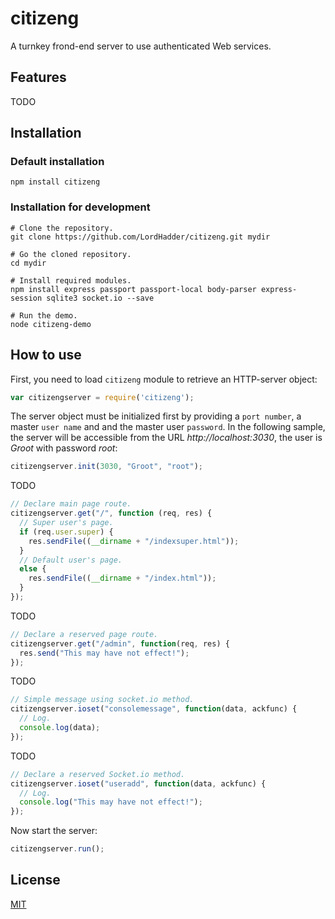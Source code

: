 # citizeng

A turnkey frond-end server to use authenticated Web services. 

## Features

TODO

## Installation

### Default installation

```
npm install citizeng
```

### Installation for development

```
# Clone the repository.
git clone https://github.com/LordHadder/citizeng.git mydir

# Go the cloned repository.
cd mydir

# Install required modules.
npm install express passport passport-local body-parser express-session sqlite3 socket.io --save

# Run the demo.
node citizeng-demo
```

## How to use

First, you need to load `citizeng` module to retrieve an HTTP-server object:

```JavaScript
var citizengserver = require('citizeng');
```

The server object must be initialized first by providing a `port number`, a master `user name` and and the master user `password`. In the following sample, the server will be accessible from the URL *http://localhost:3030*, the user is *Groot* with password *root*:

```JavaScript
citizengserver.init(3030, "Groot", "root");
```

TODO
```JavaScript
// Declare main page route.
citizengserver.get("/", function (req, res) {
  // Super user's page.
  if (req.user.super) {
    res.sendFile((__dirname + "/indexsuper.html"));
  }
  // Default user's page.
  else {
    res.sendFile((__dirname + "/index.html"));
  }
});
```

TODO
```JavaScript
// Declare a reserved page route.
citizengserver.get("/admin", function(req, res) {
  res.send("This may have not effect!");
});
```

TODO
```JavaScript
// Simple message using socket.io method.
citizengserver.ioset("consolemessage", function(data, ackfunc) {
  // Log.
  console.log(data);
});
```

TODO
```JavaScript
// Declare a reserved Socket.io method.
citizengserver.ioset("useradd", function(data, ackfunc) {
  // Log.
  console.log("This may have not effect!");
});
```

Now start the server:

```JavaScript
citizengserver.run();
```

## License

[MIT](https://github.com/socketio/socket.io/blob/master/LICENSE)
